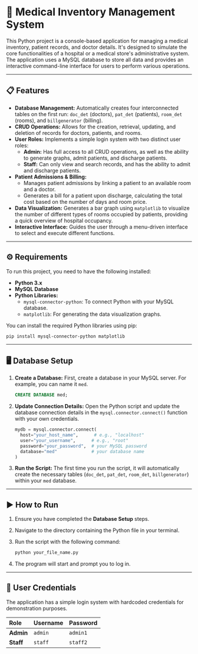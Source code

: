 

# 🏥 Medical Inventory Management System
This Python project is a console-based application for managing a medical inventory, patient records, and doctor details. It's designed to simulate the core functionalities of a hospital or a medical store's administrative system. The application uses a MySQL database to store all data and provides an interactive command-line interface for users to perform various operations.

-----

## 📋 Features

  * **Database Management:** Automatically creates four interconnected tables on the first run: `doc_det` (doctors), `pat_det` (patients), `room_det` (rooms), and `billgenerator` (billing).
  * **CRUD Operations:** Allows for the creation, retrieval, updating, and deletion of records for doctors, patients, and rooms.
  * **User Roles:** Implements a simple login system with two distinct user roles:
      * **Admin:** Has full access to all CRUD operations, as well as the ability to generate graphs, admit patients, and discharge patients.
      * **Staff:** Can only view and search records, and has the ability to admit and discharge patients.
  * **Patient Admissions & Billing:**
      * Manages patient admissions by linking a patient to an available room and a doctor.
      * Generates a bill for a patient upon discharge, calculating the total cost based on the number of days and room price.
  * **Data Visualization:** Generates a bar graph using `matplotlib` to visualize the number of different types of rooms occupied by patients, providing a quick overview of hospital occupancy.
  * **Interactive Interface:** Guides the user through a menu-driven interface to select and execute different functions.

-----

## ⚙️ Requirements

To run this project, you need to have the following installed:

  * **Python 3.x**
  * **MySQL Database**
  * **Python Libraries:**
      * `mysql-connector-python`: To connect Python with your MySQL database.
      * `matplotlib`: For generating the data visualization graphs.

You can install the required Python libraries using pip:

```bash
pip install mysql-connector-python matplotlib
```

-----

## 🖥️ Database Setup

1.  **Create a Database:** First, create a database in your MySQL server. For example, you can name it `med`.

    ```sql
    CREATE DATABASE med;
    ```

2.  **Update Connection Details:** Open the Python script and update the database connection details in the `mysql.connector.connect()` function with your own credentials.

    ```python
    mydb = mysql.connector.connect(
      host="your_host_name",      # e.g., "localhost"
      user="your_username",      # e.g., "root"
      password="your_password",  # your MySQL password
      database="med"             # your database name
    )
    ```

3.  **Run the Script:** The first time you run the script, it will automatically create the necessary tables (`doc_det`, `pat_det`, `room_det`, `billgenerator`) within your `med` database.

-----

## ▶️ How to Run

1.  Ensure you have completed the **Database Setup** steps.

2.  Navigate to the directory containing the Python file in your terminal.

3.  Run the script with the following command:

    ```bash
    python your_file_name.py
    ```

4.  The program will start and prompt you to log in.

-----

## 🔐 User Credentials

The application has a simple login system with hardcoded credentials for demonstration purposes.

| Role  | Username | Password |
| :---- | :------- | :------- |
| **Admin** | `admin`    | `admin1`   |
| **Staff** | `staff`    | `staff2`   |